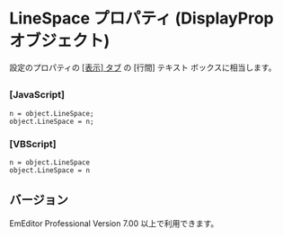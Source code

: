 # LineSpace プロパティ (DisplayProp オブジェクト)

設定のプロパティの [\[表示\] タブ](../../dlg/properties/display/index) の
\[行間\] テキスト ボックスに相当します。

## 

### \[JavaScript\]

```
n = object.LineSpace;
object.LineSpace = n;
```

### \[VBScript\]

```
n = object.LineSpace
object.LineSpace = n
```

## バージョン

EmEditor Professional Version 7.00 以上で利用できます。
